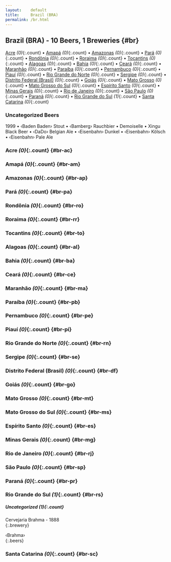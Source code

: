 ```yaml
---
layout:    default
title:     Brazil (BRA)
permalink: /br.html
---
```


## Brazil (BRA) - 10 Beers, 1 Breweries {#br}

[Acre](#br-ac) _(0)_{:.count} • [Amapá](#br-am) _(0)_{:.count} • [Amazonas](#br-ap) _(0)_{:.count} • [Pará](#br-pa) _(0)_{:.count} • [Rondônia](#br-ro) _(0)_{:.count} • [Roraima](#br-rr) _(0)_{:.count} • [Tocantins](#br-to) _(0)_{:.count} • [Alagoas](#br-al) _(0)_{:.count} • [Bahia](#br-ba) _(0)_{:.count} • [Ceará](#br-ce) _(0)_{:.count} • [Maranhão](#br-ma) _(0)_{:.count} • [Paraíba](#br-pb) _(0)_{:.count} • [Pernambuco](#br-pe) _(0)_{:.count} • [Piauí](#br-pi) _(0)_{:.count} • [Rio Grande do Norte](#br-rn) _(0)_{:.count} • [Sergipe](#br-se) _(0)_{:.count} • [Distrito Federal (Brasil)](#br-df) _(0)_{:.count} • [Goiás](#br-go) _(0)_{:.count} • [Mato Grosso](#br-mt) _(0)_{:.count} • [Mato Grosso do Sul](#br-ms) _(0)_{:.count} • [Espírito Santo](#br-es) _(0)_{:.count} • [Minas Gerais](#br-mg) _(0)_{:.count} • [Rio de Janeiro](#br-rj) _(0)_{:.count} • [São Paulo](#br-sp) _(0)_{:.count} • [Paraná](#br-pr) _(0)_{:.count} • [Rio Grande do Sul](#br-rs) _(1)_{:.count} • [Santa Catarina](#br-sc) _(0)_{:.count}

### Uncategorized Beers

1999   • ‹Baden Baden› Stout   • ‹Bamberg› Rauchbier   • Demoiselle   • Xingu Black Beer   • ‹DaDo› Belgian Ale   • ‹Eisenbahn› Dunkel   • ‹Eisenbahn› Kölsch   • ‹Eisenbahn› Pale Ale  




### Acre _(0)_{:.count} {#br-ac}






### Amapá _(0)_{:.count} {#br-am}






### Amazonas _(0)_{:.count} {#br-ap}






### Pará _(0)_{:.count} {#br-pa}






### Rondônia _(0)_{:.count} {#br-ro}






### Roraima _(0)_{:.count} {#br-rr}






### Tocantins _(0)_{:.count} {#br-to}






### Alagoas _(0)_{:.count} {#br-al}






### Bahia _(0)_{:.count} {#br-ba}






### Ceará _(0)_{:.count} {#br-ce}






### Maranhão _(0)_{:.count} {#br-ma}






### Paraíba _(0)_{:.count} {#br-pb}






### Pernambuco _(0)_{:.count} {#br-pe}






### Piauí _(0)_{:.count} {#br-pi}






### Rio Grande do Norte _(0)_{:.count} {#br-rn}






### Sergipe _(0)_{:.count} {#br-se}






### Distrito Federal (Brasil) _(0)_{:.count} {#br-df}






### Goiás _(0)_{:.count} {#br-go}






### Mato Grosso _(0)_{:.count} {#br-mt}






### Mato Grosso do Sul _(0)_{:.count} {#br-ms}






### Espírito Santo _(0)_{:.count} {#br-es}






### Minas Gerais _(0)_{:.count} {#br-mg}






### Rio de Janeiro _(0)_{:.count} {#br-rj}






### São Paulo _(0)_{:.count} {#br-sp}






### Paraná _(0)_{:.count} {#br-pr}






### Rio Grande do Sul _(1)_{:.count} {#br-rs}




##### Uncategorized _(1)_{:.count}


Cervejaria Brahma - 1888  <br>
{:.brewery}

‹Brahma›  
{:.beers}



### Santa Catarina _(0)_{:.count} {#br-sc}





 
